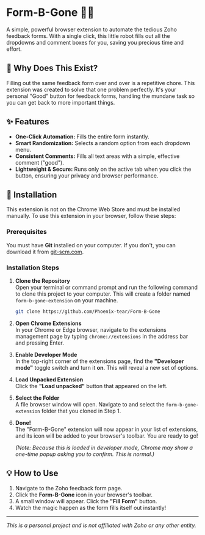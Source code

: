 # Form-B-Gone 🤖💨

A simple, powerful browser extension to automate the tedious Zoho feedback forms. With a single click, this little robot fills out all the dropdowns and comment boxes for you, saving you precious time and effort.

## 🤔 Why Does This Exist?

Filling out the same feedback form over and over is a repetitive chore. This extension was created to solve that one problem perfectly. It's your personal "Good" button for feedback forms, handling the mundane task so you can get back to more important things.

## ✨ Features

* **One-Click Automation:** Fills the entire form instantly.
* **Smart Randomization:** Selects a random option from each dropdown menu.
* **Consistent Comments:** Fills all text areas with a simple, effective comment ("good").
* **Lightweight & Secure:** Runs only on the active tab when you click the button, ensuring your privacy and browser performance.

## 🚀 Installation

This extension is not on the Chrome Web Store and must be installed manually. To use this extension in your browser, follow these steps:

### Prerequisites

You must have **Git** installed on your computer. If you don't, you can download it from [git-scm.com](https://git-scm.com).

### Installation Steps

1. **Clone the Repository**  
   Open your terminal or command prompt and run the following command to clone this project to your computer. This will create a folder named `form-b-gone-extension` on your machine.

   ```bash
   git clone https://github.com/Phoenix-tear/Form-B-Gone
   ```

2. **Open Chrome Extensions**  
   In your Chrome or Edge browser, navigate to the extensions management page by typing `chrome://extensions` in the address bar and pressing Enter.

3. **Enable Developer Mode**  
   In the top-right corner of the extensions page, find the **"Developer mode"** toggle switch and turn it **on**. This will reveal a new set of options.

4. **Load Unpacked Extension**  
   Click the **"Load unpacked"** button that appeared on the left.

5. **Select the Folder**  
   A file browser window will open. Navigate to and select the `form-b-gone-extension` folder that you cloned in Step 1.

6. **Done!**  
   The "Form-B-Gone" extension will now appear in your list of extensions, and its icon will be added to your browser's toolbar. You are ready to go!

   *(Note: Because this is loaded in developer mode, Chrome may show a one-time popup asking you to confirm. This is normal.)*

## 💡 How to Use

1. Navigate to the Zoho feedback form page.
2. Click the **Form-B-Gone** icon in your browser's toolbar.
3. A small window will appear. Click the **"Fill Form"** button.
4. Watch the magic happen as the form fills itself out instantly!

---

*This is a personal project and is not affiliated with Zoho or any other entity.*
